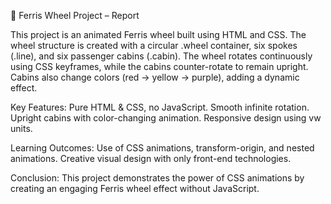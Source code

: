 🎡 Ferris Wheel Project – Report

This project is an animated Ferris wheel built using HTML and CSS. The wheel structure is created with a circular .wheel container, six spokes (.line), and six passenger cabins (.cabin).
The wheel rotates continuously using CSS keyframes, while the cabins counter-rotate to remain upright. Cabins also change colors (red → yellow → purple), adding a dynamic effect.

Key Features:
Pure HTML & CSS, no JavaScript.
Smooth infinite rotation.
Upright cabins with color-changing animation.
Responsive design using vw units.

Learning Outcomes:
Use of CSS animations, transform-origin, and nested animations.
Creative visual design with only front-end technologies.

Conclusion:
This project demonstrates the power of CSS animations by creating an engaging Ferris wheel effect without JavaScript.
